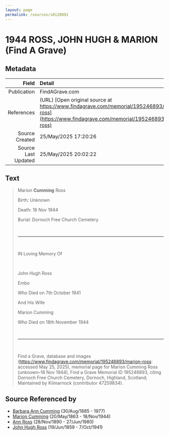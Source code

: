 ```yaml
---
layout: page
permalink: /sources/s8128891
---
```


# 1944 ROSS, JOHN HUGH & MARION (Find A Grave)

## Metadata
Field | Detail
---:|:---
Publication | FindAGrave.com
References | (URL) [Open original source at https://www.findagrave.com/memorial/195246893/marion-ross](https://www.findagrave.com/memorial/195246893/marion-ross)
Source Created | 25/May/2025 17:20:26
Source Last Updated | 25/May/2025 20:02:22

## Text

> Marion __Cumming__ Ross
>
> Birth: Unknown
>
> Death: 18 Nov 1944
>
> Burial: Dornoch Free Church Cemetery
>
> <br/>
>
> ---
>
> <br/>
>
> IN Loving Memory Of
>
> <br/>
>
> John Hugh Ross
>
> Embo
>
> Who Died on 7th October 1941
>
> And His Wife
>
> Marion Cumming
>
> Who Died on 18th November 1944
>
> <br/>
>
> ---
>
> <br/>
>
> Find a Grave, database and images (https://www.findagrave.com/memorial/195246893/marion-ross: accessed May 25, 2025), memorial page for Marion Cumming Ross (unknown–18 Nov 1944), Find a Grave Memorial ID 195246893, citing Dornoch Free Church Cemetery, Dornoch, Highland, Scotland; Maintained by Kilmarnock (contributor 47259834).
>

## Source Referenced by

* [Barbara Ann Cumming](../people/@57039529@-barbara-ann-cumming-b1885-8-30-d1977.md) (30/Aug/1885 - 1977)
* [Marion Cumming](../people/@59851647@-marion-cumming-b1863-5-20-d1944-11-18.md) (20/May/1863 - 18/Nov/1944)
* [Ann Ross](../people/@52613824@-ann-ross-b1890-11-28-d1980-6-27.md) (28/Nov/1890 - 27/Jun/1980)
* [John Hugh Ross](../people/@75057664@-john-hugh-ross-b1859-6-19-d1941-10-7.md) (19/Jun/1859 - 7/Oct/1941)
